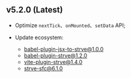 ## v5.2.0 (Latest)

- Optimize `nextTick`、`onMounted`、`setData` API;

- Update ecosystem:

  - [babel-plugin-jsx-to-strve@1.0.0](https://www.npmjs.com/package/babel-plugin-jsx-to-strve)
  - [babel-plugin-strve@1.2.0](https://www.npmjs.com/package/babel-plugin-strve)
  - [vite-plugin-strve@1.4.0](https://www.npmjs.com/package/vite-plugin-strve)
  - [strve-sfc@6.1.0](https://www.npmjs.com/package/strve-sfc)
